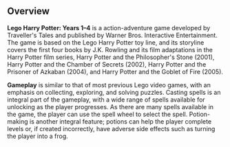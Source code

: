 ## Overview


**Lego Harry Potter: Years 1–4** is a action-adventure game developed by Traveller's Tales and published by Warner Bros. Interactive Entertainment. The game is based on the Lego Harry Potter toy line, and its storyline covers the first four books by J.K. Rowling and its film adaptations in the Harry Potter film series, Harry Potter and the Philosopher's Stone (2001), Harry Potter and the Chamber of Secrets (2002), Harry Potter and the Prisoner of Azkaban (2004), and Harry Potter and the Goblet of Fire (2005).

**Gameplay** is similar to that of most previous Lego video games, with an emphasis on collecting, exploring, and solving puzzles. Casting spells is an integral part of the gameplay, with a wide range of spells available for unlocking as the player progresses. As there are many spells available in the game, the player can use the spell wheel to select the spell. Potion-making is another integral feature; potions can help the player complete levels or, if created incorrectly, have adverse side effects such as turning the player into a frog.
